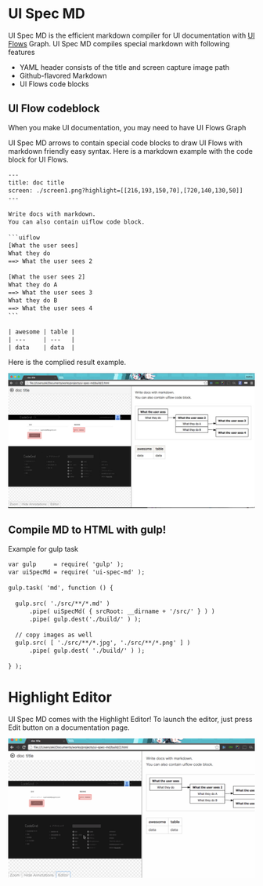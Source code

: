 # UI Spec MD

UI Spec MD is the efficient markdown compiler for UI documentation with [UI Flows](https://signalvnoise.com/posts/1926-a-shorthand-for-designing-ui-flows) Graph.
UI Spec MD compiles special markdown with following features

- YAML header consists of the title and screen capture image path
- Github-flavored Markdown
- UI Flows code blocks

## UI Flow codeblock

When you make UI documentation, you may need to have UI Flows Graph

UI Spec MD arrows to contain special code blocks to draw UI Flows with markdown friendly easy syntax.
Here is a markdown example with the code block for UI Flows.

	---
	title: doc title
	screen: ./screen1.png?highlight=[[216,193,150,70],[720,140,130,50]]
	---

	Write docs with markdown.
	You can also contain uiflow code block.

	```uiflow
	[What the user sees]
	What they do
	==> What the user sees 2

	[What the user sees 2]
	What they do A
	==> What the user sees 3
	What they do B
	==> What the user sees 4
	```

	| awesome | table |
	| ---     | ---   |
	| data    | data  |


Here is the complied result example.

![](./examples/readme_doc.jpg)

## Compile MD to HTML with gulp!

Example for gulp task

```
var gulp     = require( 'gulp' );
var uiSpecMd = require( 'ui-spec-md' );

gulp.task( 'md', function () {

  gulp.src( './src/**/*.md' )
      .pipe( uiSpecMd( { srcRoot: __dirname + '/src/' } ) )
      .pipe( gulp.dest('./build/' ) );

  // copy images as well
  gulp.src( [ './src/**/*.jpg', './src/**/*.png' ] )
      .pipe( gulp.dest( './build/' ) );

} );
```

# Highlight Editor

UI Spec MD comes with the Highlight Editor!
To launch the editor, just press Edit button on a documentation page.

![](./examples/readme_editor.gif)
